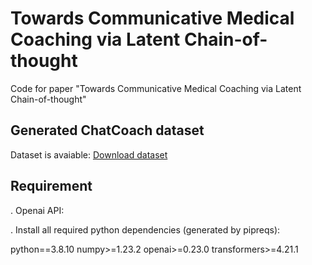 # **Towards Communicative Medical Coaching via Latent Chain-of-thought**
Code for paper "Towards Communicative Medical Coaching via Latent Chain-of-thought"

## Generated ChatCoach dataset
Dataset is avaiable: [Download dataset](https://github.com/zerowst/Chatcoach/blob/main/Testing/dataset/testing.json)


## Requirement
. Openai API:

. Install all required python dependencies (generated by pipreqs):

python==3.8.10
numpy>=1.23.2
openai>=0.23.0
transformers>=4.21.1

